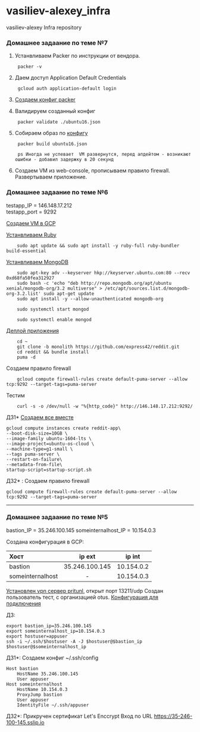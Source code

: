 # vasiliev-alexey_infra
vasiliev-alexey Infra repository



###  **Домашнее задаание по теме №7**  

1. Устанвливаем  Packer  по инструкции от вендора.
        
        packer -v

2. Даем доступ Application Default Credentials  
   
        gcloud auth application-default login
  
3. [Создаем конфиг packer](packer/ubuntu16.json)
4. Валидируем созданный конфиг  

        packer validate ./ubuntu16.json
5. Собираем образ по [конфигу](packer/ubuntu16.json) 

        packer build ubuntu16.json

        ps Иногда не успевает  VM развернутся, перед апдейтом - возникают ошибки - добавил задержку в 20 секунд

6. Создаем  VM из web-console, прописываем правило firewall. Развертываем приложение.
  
  
    
     


     


###  **Домашнее задаание по теме №6**  
testapp_IP = 146.148.17.212  
testapp_port = 9292


[Создаем VM в GCP](config-scripts/create_gcp_vm.sh)

    
    

[Устанвливаем Ruby](config-scripts/install_ruby.sh)  
        
        sudo apt update && sudo apt install -y ruby-full ruby-bundler build-essential

[Устанвливаем MongoDB](config-scripts/install_mongodb.sh)  

        sudo apt-key adv --keyserver hkp://keyserver.ubuntu.com:80 --recv 0xd68fa50fea312927
        sudo bash -c 'echo "deb http://repo.mongodb.org/apt/ubuntu xenial/mongodb-org/3.2 multiverse" > /etc/apt/sources.list.d/mongodb-org-3.2.list' sudo apt-get update
        sudo apt install -y --allow-unauthenticated mongodb-org

        sudo systemctl start mongod

        sudo systemctl enable mongod


[Деплой приложения](config-scripts/deploy_mongodb.sh)  

        cd ~
        git clone -b monolith https://github.com/express42/reddit.git
        cd reddit && bundle install
        puma -d
Создаем  правило firewall  

        gcloud compute firewall-rules create default-puma-server --allow tcp:9292 --target-tags=puma-server

 
Тестим  

        curl -s -o /dev/null -w "%{http_code}" http://146.148.17.212:9292/




ДЗ1*
[Создаем все вместе ](config-scripts/startup-script.sh)  
  
    gcloud compute instances create reddit-app\
    --boot-disk-size=10GB \
    --image-family ubuntu-1604-lts \
    --image-project=ubuntu-os-cloud \
    --machine-type=g1-small \
    --tags puma-server \
    --restart-on-failure\
    --metadata-from-file\
    startup-script=startup-script.sh


ДЗ2* : Создаем правило  firewall
 
    gcloud compute firewall-rules create default-puma-server --allow tcp:9292 --target-tags=puma-server

___


### **Домашнее задаание по теме №5**

bastion_IP = 35.246.100.145
someinternalhost_IP    = 10.154.0.3

Создана конфигурация в GCP:

Хост      | ip ext |   ip int
:-------- |:-----:|  :-----:|
bastion  | 35.246.100.145  |  10.154.0.2|
someinternalhost  |-   | 10.154.0.3   |

[Установлен  vpn сервер pritunl](VPN/setupvpn.sh), открыт порт 13211/udp
Создан пользователь тест, с организацией otus.
[Конфигурация для подключения ](VPN/loud-bastion.ovpn)

ДЗ:

    export bastion_ip=35.246.100.145
    export someinternalhost_ip=10.154.0.3
    export hostuser=appuser
    ssh -i ~/.ssh/$hostuser -A -J $hostuser@$bastion_ip $hostuser@$someinternalhost_ip

ДЗ1*:
Создаем конфиг ~/.ssh/config
    
    Host bastion
        HostName 35.246.100.145
        User appuser
    Host someinternalhost
        HostName 10.154.0.3
        ProxyJump bastion
        User appuser
        IdentityFile ~/.ssh/appuser

ДЗ2*:
Прикручен сертификат Let's Enccrypt
Вход по URL https://35-246-100-145.sslip.io
